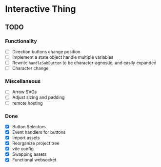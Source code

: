 # Interactive Thing

## TODO

### Functionality

- [ ] Direction buttons change position
- [ ] Implement a state object handle multiple variables
- [ ] Rewrite `handleSubButton` to be character-agnostic, and easily expanded
- [ ] Character change

### Miscellaneous

- [ ] Arrow SVGs
- [ ] Adjust sizing and padding
- [ ] remote hosting

### Done

- [X] Button Selectors
- [X] Event handlers for buttons
- [X] Import assets
- [X] Reorganize project tree
- [X] vite config
- [X] Swapping assets
- [X] Functional websocket
